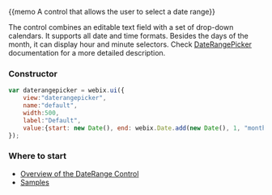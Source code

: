 
{{memo A control that allows the user to select a date range}}

The control combines an editable text field with a set of drop-down calendars. It supports all date and time formats. 
Besides the days of the month, it can display hour and minute selectors. 
Check [DateRangePicker](desktop/daterangepicker.md) documentation for a more detailed description.

### Constructor

~~~js
var daterangepicker = webix.ui({
	view:"daterangepicker",
	name:"default", 
	width:500, 
	label:"Default",
	value:{start: new Date(), end: webix.Date.add(new Date(), 1, "month")}
});	
~~~

### Where to start

- [Overview of the DateRange Control](desktop/daterangepicker.md)
- [Samples](http://docs.webix.com/samples/60_pro/02_form/11_daterangepicker.html)


